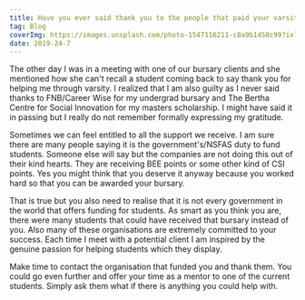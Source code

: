 ```yaml
---
title: Have you ever said thank you to the people that paid your varsity fees?
tag: Blog
coverImg: https://images.unsplash.com/photo-1547116211-c8a9b1458c99?ixlib=rb-1.2.1&ixid=eyJhcHBfaWQiOjEyMDd9&auto=format&fit=crop&w=670&q=80
date: 2019-24-7
---
```


The other day I was in a meeting with one of our bursary clients and she mentioned how she can't recall a student coming back to say thank you for helping me through varsity. I realized that I am also guilty as I never said thanks to FNB/Career Wise for my undergrad bursary and The Bertha Centre for Social Innovation for my masters scholarship. I might have said it in passing but I really do not remember formally expressing my gratitude.


Sometimes we can feel entitled to all the support we receive. I am sure there are many people saying it is the government's/NSFAS duty to fund students. Someone else will say but the companies are not doing this out of their kind hearts. They are receiving BEE points or some other kind of CSI points. Yes you might think that you deserve it anyway because you worked hard so that you can be awarded your bursary. 

That is true but you also need to realise that it is not every government in the world that offers funding for students. As smart as you think you are, there were many students that could have received that bursary instead of you. Also many of these organisations are extremely  committed to your success. Each time I meet with a potential client I am  inspired by the genuine passion for helping students which they display.

Make time to contact the organisation that funded you and thank them. You could go even further and offer your time as a mentor to one of the current students. Simply ask them what if there is anything you could help with.
